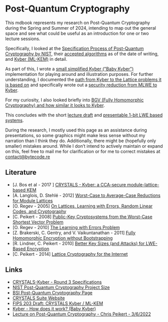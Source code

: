 # Post-Quantum Cryptography

This mdbook represents my research on Post-Quantum Cryptography during the Spring and Summer of 2024, intending to map out the general space and see what could be useful as an introduction for one or two lecture sessions.

Specifically, I looked at the [Specification Process of Post-Quantum Cryptography by NIST](nist.md), their [accepted algorithms](nist-2022.md) as of the date of writing, and [Kyber (ML-KEM)](kyber.md) in detail.

As part of this, I wrote a [small simplified Kyber ("Baby Kyber")](babykyber.md) implementation for playing around and illustration purposes.
For further understanding, I documented the [path from Kyber to the Lattice problems it is based on](mlwe.md) and specifically wrote out a [security reduction from MLWE to Kyber](kyber-reduction.md).

For my curiosity, I also looked briefly into [BGV (Fully Homomorphic Cryptography) and how similar it looks to Kyber](bgv.md).

This concludes with the short [lecture draft](lecture.md) and [presentable 1-bit LWE based systems](1bit.md).

During the research, I mostly used this page as an assistance during presentations, so some graphics might make less sense without my narration than I think they do. Additionally, there might be (hopefully only smaller) mistakes around. While I don’t intend to actively maintain or expand on this, feel free to mail me for clarification or for me to correct mistakes at contact@bytecode.re

## Literature


- [J. Bos et al - 2017 ] [CRYSTALS - Kyber: a CCA-secure module-lattice-based KEM](https://eprint.iacr.org/2017/634.pdf) 
- [A. Langlois, D. Stehlé - 2012] [Worst-Case to Average-Case Reductions for Module Lattices](https://eprint.iacr.org/2012/090.pdf)
- [O. Regev - 2005] [On Lattices, Learning with Errors, Random Linear Codes, and Cryptography](https://arxiv.org/pdf/2401.03703)
- [C. Peikert - 2008] [Public-Key Cryptosystems from the Worst-Case Shortest Vector Problem](https://eprint.iacr.org/2008/481.pdf)
- [O. Regev - 2010] [The Learning with Errors Problem](https://cims.nyu.edu/~regev/papers/lwesurvey.pdf)
- [Z. Brakerski, C. Gentry, and V. Vaikuntanathan - 2011] [Fully Homomorphic Encryption without Bootstrapping](https://eprint.iacr.org/2011/277.pdf)
- [R. Lindner, C. Peikert - 2010] [Better Key Sizes (and Attacks) for LWE-Based Encryption](https://eprint.iacr.org/2010/613.pdf)
- [C. Peikert - 2014] [Lattice Cryptography for the Internet](https://eprint.iacr.org/2014/070.pdf)

## Links

- [CRYSTALS-Kyber - Round 3 Specifications](https://pq-crystals.org/kyber/data/kyber-specification-round3-20210804.pdf)
- [NIST Post-Quantum Cryptography Project Size](https://csrc.nist.gov/projects/post-quantum-cryptography)
- [BSI Post-Quantum Cryptography Page](https://www.bsi.bund.de/EN/Themen/Unternehmen-und-Organisationen/Informationen-und-Empfehlungen/Quantentechnologien-und-Post-Quanten-Kryptografie/Post-Quanten-Kryptografie/post-quanten-kryptografie_node.html)
- [CRYSTALS Suite Website](https://pq-crystals.org/index.shtml)
- [FIPS 203 Draft: CRYSTALS Kyber / ML-KEM](https://csrc.nist.gov/pubs/fips/203/ipd)
- [Kyber - How does it work? (Baby Kyber)](https://cryptopedia.dev/posts/kyber/)
- [Lecture on Post-Quantum Cryptography - Chris Peikert - 3/6/2022](https://www.youtube.com/watch?v=dbP2cgTsrRo)